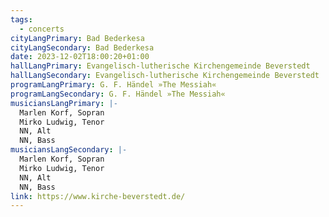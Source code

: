 ```yaml
---
tags:
  - concerts
cityLangPrimary: Bad Bederkesa
cityLangSecondary: Bad Bederkesa
date: 2023-12-02T18:00:20+01:00
hallLangPrimary: Evangelisch-lutherische Kirchengemeinde Beverstedt
hallLangSecondary: Evangelisch-lutherische Kirchengemeinde Beverstedt
programLangPrimary: G. F. Händel »The Messiah«
programLangSecondary: G. F. Händel »The Messiah«
musiciansLangPrimary: |-
  Marlen Korf, Sopran
  Mirko Ludwig, Tenor
  NN, Alt
  NN, Bass
musiciansLangSecondary: |-
  Marlen Korf, Sopran
  Mirko Ludwig, Tenor
  NN, Alt
  NN, Bass
link: https://www.kirche-beverstedt.de/
---
```


